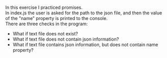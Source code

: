 In this exercise I practiced promises.<br/>
In index.js the user is asked for the path to the json file, and then the value of the "name" property is printed to the console.<br/>
There are three checks in the program:<br/>
<ul>
  <li> What if text file does not exist?</li>
  <li> What if text file does not contain json information?</li>
  <li> What if text file contains json information, but does not contain name property?</li>
</ul>
